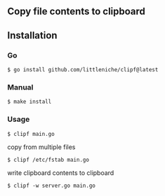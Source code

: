 ## Copy file contents to clipboard

## Installation

### Go
```
$ go install github.com/littleniche/clipf@latest
```
### Manual
```
$ make install
```

### Usage

```
$ clipf main.go
```
copy from multiple files
```
$ clipf /etc/fstab main.go
```
write clipboard contents to clipboard
```
$ clipf -w server.go main.go
```
